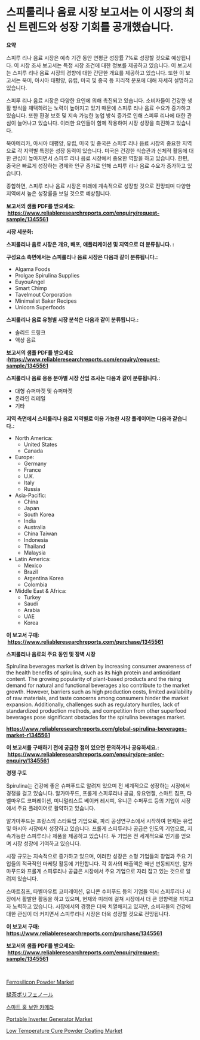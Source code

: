 <p><h1>스피룰리나 음료 시장 보고서는 이 시장의 최신 트렌드와 성장 기회를 공개했습니다.</h1></p><p><strong>요약</strong></p>
<p><p>스피루 리나 음료 시장은 예측 기간 동안 연평균 성장률 7%로 성장할 것으로 예상됩니다. 이 시장 조사 보고서는 특정 시장 조건에 대한 정보를 제공하고 있습니다. 이 보고서는 스피루 리나 음료 시장의 경향에 대한 간단한 개요를 제공하고 있습니다. 또한 이 보고서는 북미, 아시아 태평양, 유럽, 미국 및 중국 등 지리적 분포에 대해 자세히 설명하고 있습니다.</p><p>스피루 리나 음료 시장은 다양한 요인에 의해 촉진되고 있습니다. 소비자들이 건강한 생활 방식을 채택하려는 노력이 높아지고 있기 때문에 스피루 리나 음료 수요가 증가하고 있습니다. 또한 환경 보호 및 지속 가능한 농업 방식 증가로 인해 스피루 리나에 대한 관심이 늘어나고 있습니다. 이러한 요인들이 함께 작용하여 시장 성장을 촉진하고 있습니다.</p><p>북아메리카, 아시아 태평양, 유럽, 미국 및 중국은 스피루 리나 음료 시장의 중요한 지역으로 각 지역별 특정한 성장 동력이 있습니다. 미국은 건강한 식습관과 신체적 활동에 대한 관심이 높아지면서 스피루 리나 음료 시장에서 중요한 역할을 하고 있습니다. 한편, 중국은 빠르게 성장하는 경제와 인구 증가로 인해 스피루 리나 음료 수요가 증가하고 있습니다.</p><p>종합하면, 스피루 리나 음료 시장은 미래에 계속적으로 성장할 것으로 전망되며 다양한 지역에서 높은 성장률을 보일 것으로 예상됩니다.</p></p>
<p><strong>보고서의 샘플 PDF를 받으세요: &nbsp;<a href="https://www.reliableresearchreports.com/enquiry/request-sample/1345561">https://www.reliableresearchreports.com/enquiry/request-sample/1345561</a></strong></p>
<p><strong>시장 세분화:</strong></p>
<p><strong> 스피룰리나 음료 시장은 개요, 배포, 애플리케이션 및 지역으로 더 분류됩니다. :</strong></p>
<p><strong>구성요소 측면에서는 스피룰리나 음료 시장은 다음과 같이 분류됩니다.:</strong></p>
<p><ul><li>Algama Foods</li><li>Prolgae Spirulina Supplies</li><li>EuyouAngel</li><li>Smart Chimp</li><li>Tavelmout Corporation</li><li>Minimalist Baker Recipes</li><li>Unicorn Superfoods</li></ul></p>
<p><strong> 스피룰리나 음료 유형별 시장 분석은 다음과 같이 분류됩니다.:</strong></p>
<p><ul><li>솔리드 드링크</li><li>액상 음료</li></ul></p>
<p><strong>보고서의 샘플 PDF를 받으세요 :<a href="https://www.reliableresearchreports.com/enquiry/request-sample/1345561">https://www.reliableresearchreports.com/enquiry/request-sample/1345561</a></strong></p>
<p><strong> 스피룰리나 음료 응용 분야별 시장 산업 조사는 다음과 같이 분류됩니다.:</strong></p>
<p><ul><li>대형 슈퍼마켓 및 슈퍼마켓</li><li>온라인 리테일</li><li>기타</li></ul></p>
<p><strong>지역 측면에서 스피룰리나 음료 지역별로 이용 가능한 시장 플레이어는 다음과 같습니다.:</strong></p>
<p><ul>
    <li>
        North America:
        <ul>
            <li>United States</li>
            <li>Canada</li>
        </ul>
    </li>
    <li>
        Europe:
        <ul>
            <li>Germany</li>
            <li>France</li>
            <li>U.K.</li>
            <li>Italy</li>
            <li>Russia</li>
        </ul>
    </li>
    <li>
        Asia-Pacific:
        <ul>
            <li>China</li>
            <li>Japan</li>
            <li>South Korea</li>
            <li>India</li>
            <li>Australia</li>
            <li>China Taiwan</li>
            <li>Indonesia</li>
            <li>Thailand</li>
            <li>Malaysia</li>
        </ul>
    </li>
    <li>
        Latin America:
        <ul>
            <li>Mexico</li>
            <li>Brazil</li>
            <li>Argentina Korea</li>
            <li>Colombia</li>
        </ul>
    </li>
    <li>
        Middle East & Africa:
        <ul>
            <li>Turkey</li>
            <li>Saudi</li>
            <li>Arabia</li>
            <li>UAE</li>
            <li>Korea</li>
        </ul>
    </li>
    </ul></p>
<p><strong>이 보고서 구매: &nbsp;<a href="https://www.reliableresearchreports.com/purchase/1345561">https://www.reliableresearchreports.com/purchase/1345561</a></strong></p>
<p><strong>스피룰리나 음료의 주요 동인 및 장벽 시장</strong></p>
<p><p>Spirulina beverages market is driven by increasing consumer awareness of the health benefits of spirulina, such as its high protein and antioxidant content. The growing popularity of plant-based products and the rising demand for natural and functional beverages also contribute to the market growth. However, barriers such as high production costs, limited availability of raw materials, and taste concerns among consumers hinder the market expansion. Additionally, challenges such as regulatory hurdles, lack of standardized production methods, and competition from other superfood beverages pose significant obstacles for the spirulina beverages market.</p></p>
<p><strong><a href="https://www.reliableresearchreports.com/global-spirulina-beverages-market-r1345561">https://www.reliableresearchreports.com/global-spirulina-beverages-market-r1345561</a></strong></p>
<p><strong>이 보고서를 구매하기 전에 궁금한 점이 있으면 문의하거나 공유하세요.: &nbsp;<a href="https://www.reliableresearchreports.com/enquiry/pre-order-enquiry/1345561">https://www.reliableresearchreports.com/enquiry/pre-order-enquiry/1345561</a></strong></p>
<p><strong>경쟁 구도</strong></p>
<p><p>Spirulina는 건강에 좋은 슈퍼푸드로 알려져 있으며 전 세계적으로 성장하는 시장에서 경쟁을 걸고 있습니다. 알가마푸드, 프롤게 스피루리나 공급, 유요앤젤, 스마트 침프, 타벨마우트 코퍼레이션, 미니멀리스트 베이커 레시피, 유니콘 수퍼푸드 등의 기업이 시장에서 주요 플레이어로 활약하고 있습니다.</p><p>알가마푸드는 프랑스의 스타트업 기업으로, 파리 공생연구소에서 시작하여 현재는 유럽 및 아시아 시장에서 성장하고 있습니다. 프롤게 스피루리나 공급은 인도의 기업으로, 지속가능한 스피루리나 제품을 제공하고 있습니다. 두 기업은 전 세계적으로 인기를 얻으며 시장 성장에 기여하고 있습니다.</p><p>시장 규모는 지속적으로 증가하고 있으며, 이러한 성장은 소형 기업들의 창업과 주요 기업들의 적극적인 마케팅 활동에 기인합니다. 각 회사의 매출액은 매년 변동되지만, 알가마푸드와 프롤게 스피루리나 공급은 시장에서 주요 기업으로 자리 잡고 있는 것으로 알려져 있습니다.</p><p>스마트침프, 타벨마우트 코퍼레이션, 유니콘 수퍼푸드 등의 기업들 역시 스피루리나 시장에서 활발한 활동을 하고 있으며, 현재와 미래에 걸쳐 시장에서 더 큰 영향력을 끼치고자 노력하고 있습니다. 시장에서의 경쟁은 더욱 치열해지고 있지만, 소비자들의 건강에 대한 관심이 더 커지면서 스피루리나 시장은 더욱 성장할 것으로 전망됩니다.</p></p>
<p><strong>이 보고서 구매: &nbsp; <a href="https://www.reliableresearchreports.com/purchase/1345561">https://www.reliableresearchreports.com/purchase/1345561</a></strong></p>
<p><strong>보고서의 샘플 PDF를 받으세요: &nbsp;<a href="https://www.reliableresearchreports.com/enquiry/request-sample/1345561">https://www.reliableresearchreports.com/enquiry/request-sample/1345561</a></strong><strong></strong></p>
<p>&nbsp;</p>
<p><p><a href="https://issuu.com/reportprime-2/docs/ferrosilicon-powder-market-size-2030.pptx">Ferrosilicon Powder Market</a></p><p><a href="https://github.com/pepo3k/Market-Research-Report-List-1/blob/main/705544122209.md">緑茶ポリフェノール</a></p><p><a href="https://github.com/vss5505pa7z1p/Market-Research-Report-List-1/blob/main/676889120333.md">스마트 홈 보안 카메라</a></p><p><a href="https://github.com/sofayahoo2023/Market-Research-Report-List-4/blob/main/portable-inverter-generator-market.md">Portable Inverter Generator Market</a></p><p><a href="https://issuu.com/reportprime-2/docs/low-temperature-cure-powder-coating-market-size-20">Low Temperature Cure Powder Coating Market</a></p></p>